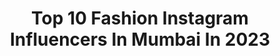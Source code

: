 ---
title: Top 10 Fashion Instagram Influencers In Mumbai In 2023
description: >-
  Find top fashion Instagram influencers in Mumbai in 2023. Most popular hashtags: #india #mumbai #instagram #fashion.
platform: Instagram
hits: 1006
text_top: Identify the best Instagram accounts on inBeat.
text_bottom: Our platform has 1006 Instagram influencers like this in Mumbai, India for you to pitch.
profiles:
  - username: "kaustubh_gavhane_"
    fullname: >-
      
    bio: >-
      🎗Born To Win 🎗 Mister Earth Air 🌏 2018 Mister Earth India 🇮🇳 2018 MuscleMania India Teenage Winner 2017🏆 👻 :- kaustubhgavhane
    location: "India"
    followers: 6844
    engagement: 739
    commentsToLikes: 0.028873
    id: ck5cibdevsc810i11w5mjlco9
    verified: false
    hashtags: "#goa2021, #india, #hyderabad, #misterearthindia"
  - username: "bigda_nawa_8055"
    fullname: >-
      🇳 🇮 🇹 🇮 🇳 ( NAAM TO SUNA HOGA)
    bio: >-
      💯#OFFICIAL_ACCOUNT💯 #huntersupporters 🎂𝖡𝗂𝗋𝗍𝗁𝖽𝖺𝗒 / 2 june🎂 Fashion | Lifestyle | photography 🏣INDIA /Reabareli🏣 🌍 Promotions&DM
    location: "India"
    followers: 7515
    engagement: 429
    commentsToLikes: 0.183929
    id: ck8t136wkuaxb0j782ifjpjin
    verified: false
    hashtags: "#look, #likeforfollow, #sdvtodos, #followtrain"
  - username: "jatt_lifestyles_"
    fullname: >-
      Jatt Lifestyles
    bio: >-
      ⭐INSTAGRAM REELS & SONGS PROMOTIONS AVAILABLE 🎯 ⭐COLLCETION OF TOP PAGES ⭐CONTACT :- 9914332969 ⭐ FOUNDER: -@devil_kohli 🤩 ⭐REACH 20+ MILLION 🤝
    location: "India"
    followers: 331035
    engagement: 39
    commentsToLikes: 0.022962
    id: ckaos06fjpk3t0i78gj2kok05
    verified: false
    hashtags: "#couple, #tiktok, #indianphotography, #fashion"
  - username: "tina_jain27"
    fullname: >-
      TINA JAIN 👑
    bio: >-
      It’s Cool To Be Kind. 🕊 Spiritual Butterfly ✨ Athlete • Model• Aspiring Lawyer And sometimes, I write.✍🏻
    location: "India"
    followers: 8798
    engagement: 828
    commentsToLikes: 0.074572
    id: ck8t7e3fhggsy0j78anny9ayr
    verified: false
    hashtags: "#reels, #instareels, #hakunamatata, #instadaily"
  - username: "purtika_shree_dutt"
    fullname: >-
      Purtika
    bio: >-
      🎩Theatre Artist || Model || Youtuber || Fashion Blogger 🤝Follow- @rhythmiccreations 📸DM for Photo & Video Shoot in Lucknow ❤Tribute to Irrfan Khan
    location: "India"
    followers: 5225
    engagement: 859
    commentsToLikes: 0.163373
    id: ck6uexjfvtmhk0j71h64cqk09
    verified: false
    hashtags: "#lucknowyoutuber, #portraitphotography, #lucknowites, #mumbaiblogger"
  - username: "hasif_____"
    fullname: >-
      🦜/ محمد حاسف
    bio: >-
      ↺ ➤@sreenathbhasi • ➤𝘺𝘶𝘱,𝘪' 𝘮 𝘫𝘶𝘴𝘵 𝘢𝘯𝘰𝘵𝘩𝘦𝘳 𝘪𝘯𝘴𝘵𝘢𝘨𝘳𝘢𝘮 𝘪𝘯𝘧𝘭𝘶𝘦𝘯𝘤𝘦𝘳
    location: "India"
    followers: 14091
    engagement: 704
    commentsToLikes: 0.084724
    id: ck9hb76a8fo5z0j78ebk2mxki
    verified: false
    hashtags: "#kochi, #kannur, #malayalam, #thrissur"
  - username: "aaryavora"
    fullname: >-
      Aarya vora || India 🇮🇳
    bio: >-
      I travel solo to know the real me 🧚 Travelling with #sherni 🚘 Managed by: Ignite Edge 📧 aaryavora@missmalini.com YouTube channel "Aarya vora"
    location: "India"
    followers: 655286
    engagement: 45
    commentsToLikes: 0.053411
    id: ck0udvjx1jwz80i19boqab27g
    verified: true
    hashtags: "#travelblogger, #indiantravelblogger, #boireeltime, #mountainview"
  - username: "iamsamarthverma"
    fullname: >-
      Samarth Verma Official🇮🇳
    bio: >-
      Starboy⭐️ Main SAMAЯTH hoo💎 Artist | Dancer | Actor | Content Creator ⭐️ Town boy with Big dreams I've not come here to compete,I'm here to rule🎭
    location: "India"
    followers: 2303
    engagement: 1991
    commentsToLikes: 0.089086
    id: ck8wf5jayf5qq0j78d23wk8qv
    verified: false
    hashtags: "#casting, #iamcoming2021, #instabollywood, #smile"
  - username: "muasakshi_"
    fullname: >-
      Mua Sakshi Madhani
    bio: >-
      - Glam Blush || Namrata Soni || Stylicious by Sam -Certified Makeup Artist -DM for collaborations and paid shoots 📍Mumbai Subscribe to my YouTube 👇
    location: "India"
    followers: 3309
    engagement: 138
    commentsToLikes: 0.020848
    id: ck0vyyuf76gff0i19pzu2y5ff
    verified: false
    hashtags: "#mumbai, #shooting, #quarantinelife, #makeupblog"
  - username: "pm.photography_pranitmanjarekr"
    fullname: >-
      PRANIT  MANJAREKAR | INDIA 🇮🇳
    bio: >-
      -[ Photography 📸 addicted ] -[ Wedding • Prewedding • fashion • portrait ] • MUMBAI 📍 DM For collaboration 📩 pranitmanjarekar34@gmail.com
    location: "India"
    followers: 26123
    engagement: 459
    commentsToLikes: 0.013508
    id: ck14hh4vxab010i19gqsw1uvt
    verified: false
    hashtags: "#portraitmode, #marathistatus, #marathimeme, #look"
---